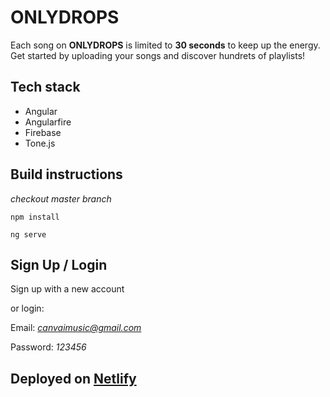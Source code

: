 # ONLYDROPS

Each song on **ONLYDROPS** is limited to **30 seconds** to keep up the energy. 
Get started by uploading your songs and discover hundrets of playlists!

## Tech stack

- Angular
- Angularfire
- Firebase
- Tone.js

## Build instructions

*checkout master branch*

```npm install```

```ng serve```

## Sign Up / Login

Sign up with a new account

or login:

Email: *canvaimusic@gmail.com*

Password: *123456*



## Deployed on [Netlify](https://awesome-jepsen-e757f5.netlify.app/)


